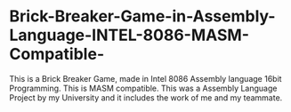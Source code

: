 # Brick-Breaker-Game-in-Assembly-Language-INTEL-8086-MASM-Compatible-
This is a Brick Breaker Game, made in Intel 8086 Assembly language 16bit Programming. This is MASM compatible. This was a Assembly Language Project by my University and it includes the work of me and my teammate. 
